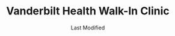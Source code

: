 ---
layout: location-page
date: Last Modified
description: "Local COVID-19 testing is available at Vanderbilt Health Walk-In Clinic in Berry Hill, Tennessee, USA."
permalink: "locations/tennessee/berry-hill/vanderbilt-health-walk-in-clinic/"
tags:
  - locations
  - tennessee
title: Vanderbilt Health Walk-In Clinic
uniqueName: vanderbilt-health-walk-in-clinic
state: Tennessee
stateAbbr: TN
hood: "Berry Hill"
address: "2608 8th Ave S Suite 102A"
city: "Berry Hill"
zip: "37204"
zipsNearby: "37010 37012 37011 37013 37014 37015 37016 37018 37019 37020 37063 37022 37023 37025 37026 37024 37027 38547 38548 37029 37030 37031 37032 37033 37034 37035 37036 38552 37037 37040 37041 37042 37043 37044 37171 37046 38401 38402 37047 37048 37049 38451 37050 37051 37052 37055 37056 37057 37059 38454 37060 38560 37061 37062 37064 37065 37067 37068 37069 37066 37071 37070 37072 38563 38564 37073 38461 37074 37075 37077 37076 38567 38569 38462 37078 37079 37080 37082 37083 37085 37086 37089 37087 37088 37090 37091 37095 37098 38472 37101 37115 37116 37118 37119 37121 37122 38474 37127 37128 37129 37130 37131 37132 37133 37201 37202 37203 37204 37205 37206 37207 37208 37209 37210 37211 37212 37213 37214 37215 37216 37217 37218 37219 37220 37221 37222 37224 37227 37228 37229 37230 37232 37234 37235 37236 37238 37240 37241 37242 37243 37244 37246 37250 37135 37136 37360 37137 37138 37140 37141 37142 37143 37144 37145 37146 37148 37149 37150 37151 37152 37153 38482 37160 37161 37162 38582 37165 37166 37167 37172 37174 38483 37178 37179 37180 37181 37183 37184 37185 37186 37187 37188 37189 38476 38487 37190 37191 42202 42120 42204 42122 42206 42123 42101 42102 42103 42104 42128 42216 42220 42280 42221 42223 42133 42134 42135 42234 42236 42153 42240 42241 42254 42256 42262 42265 42266 42274 42276 42164 42286 42170 42283 37237 37245 37247 37248 37249" 
mapUrl: "http://maps.apple.com/?q=Vanderbilt+Health+Walk-In+Clinic&address=2608+8th+Ave+S+Suite+102A,Berry+Hill,Tennessee,37204"
locationType: Walk-in
phone: "615-875-5515"
website: "undefined"
onlineBooking: undefined
closed: undefined
closedUpdate: April 21st, 2020
notes: "By appointment only. For previously established patients only. Only for individuals with symptoms."
days: Contact for hours of operation.
ctaMessage: Call 615-875-5515
ctaUrl: "tel:615-875-5515"
---